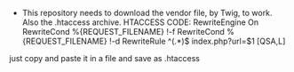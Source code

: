 - This repository needs to download the vendor file, by Twig, to work. Also the .htaccess archive.
HTACCESS CODE:
   RewriteEngine On
   RewriteCond %{REQUEST_FILENAME} !-f
   RewriteCond %{REQUEST_FILENAME} !-d
   RewriteRule ^(.*)$ index.php?url=$1 [QSA,L]

just copy and paste it in a file and save as .htaccess
